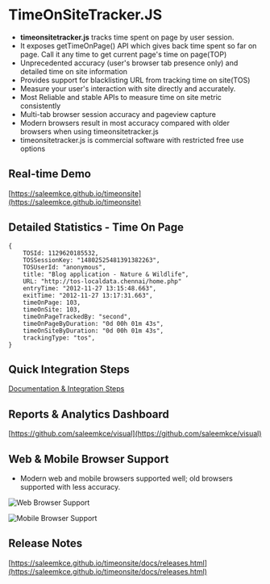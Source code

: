 # TimeOnSiteTracker.JS

 * **timeonsitetracker.js** tracks time spent on page by user session.
 * It exposes getTimeOnPage() API which gives back time spent so far on page. Call it any time to get current page's time on page(TOP)
 * Unprecedented accuracy (user's browser tab presence only) and detailed time on site information
 * Provides support for blacklisting URL from tracking time on site(TOS)
 * Measure your user's interaction with site directly and accurately.
 * Most Reliable and stable APIs to measure time on site metric consistently
 * Multi-tab browser session accuracy and pageview capture
 * Modern browsers result in most accuracy compared with older browsers when using timeonsitetracker.js
 * timeonsitetracker.js is commercial software with restricted free use options

## Real-time Demo 
[https://saleemkce.github.io/timeonsite](https://saleemkce.github.io/timeonsite)

## Detailed Statistics - Time On Page
```
{
    TOSId: 1129620185532,
    TOSSessionKey: "14802525481391382263",
    TOSUserId: "anonymous",
    title: "Blog application - Nature & Wildlife",
    URL: "http://tos-localdata.chennai/home.php"
    entryTime: "2012-11-27 13:15:48.663",
    exitTime: "2012-11-27 13:17:31.663",
    timeOnPage: 103,
    timeOnSite: 103,
    timeOnPageTrackedBy: "second",
    timeOnPageByDuration: "0d 00h 01m 43s",
    timeOnSiteByDuration: "0d 00h 01m 43s",
    trackingType: "tos",
}
```

## Quick Integration Steps
[Documentation & Integration Steps](https://saleemkce.github.io/timeonsite/docs/index.html)
  
## Reports & Analytics Dashboard
[https://github.com/saleemkce/visual](https://github.com/saleemkce/visual)

## Web & Mobile Browser Support
* Modern web and mobile browsers supported well; old browsers supported with less accuracy.

![Web Browser Support](https://raw.githubusercontent.com/saleemkce/timeonsite/master/src/public/img/web_browsers.jpg "Web Browser Support")

![Mobile Browser Support](https://raw.githubusercontent.com/saleemkce/timeonsite/master/src/public/img/mobile_browsers.jpg "Mobile Browser Support")

## Release Notes
[https://saleemkce.github.io/timeonsite/docs/releases.html](https://saleemkce.github.io/timeonsite/docs/releases.html)